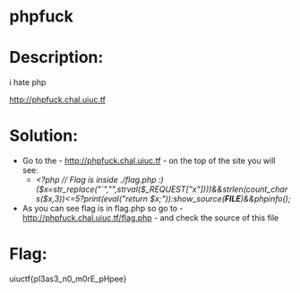 # phpfuck
# Description:
i hate php

http://phpfuck.chal.uiuc.tf

# Solution:
- Go to the - http://phpfuck.chal.uiuc.tf - on the top of the site you will see:
  - *<?php
    // Flag is inside ./flag.php :)
    ($x=str_replace("`","",strval($_REQUEST["x"])))&&strlen(count_chars($x,3))<=5?print(eval("return $x;")):show_source(__FILE__)&&phpinfo();*
- As you can see flag is in flag.php so go to - http://phpfuck.chal.uiuc.tf/flag.php - and check the source of this file

# Flag:
uiuctf{pl3as3_n0_m0rE_pHpee}

